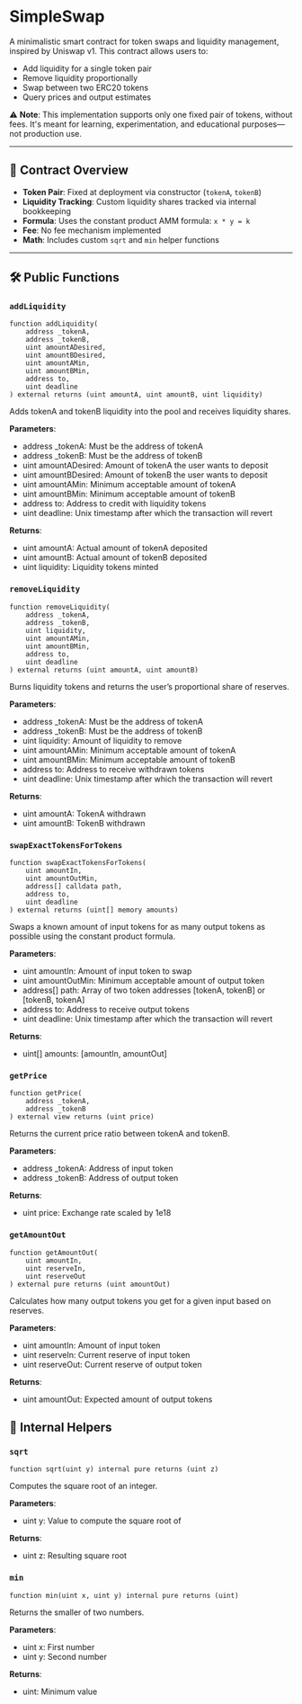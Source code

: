 # SimpleSwap

A minimalistic smart contract for token swaps and liquidity management, inspired by Uniswap v1. This contract allows users to:

- Add liquidity for a single token pair
- Remove liquidity proportionally
- Swap between two ERC20 tokens
- Query prices and output estimates

⚠️ **Note**: This implementation supports only one fixed pair of tokens, without fees. It's meant for learning, experimentation, and educational purposes—not production use.

---

## 📄 Contract Overview

- **Token Pair**: Fixed at deployment via constructor (`tokenA`, `tokenB`)
- **Liquidity Tracking**: Custom liquidity shares tracked via internal bookkeeping
- **Formula**: Uses the constant product AMM formula: `x * y = k`
- **Fee**: No fee mechanism implemented
- **Math**: Includes custom `sqrt` and `min` helper functions

---

## 🛠 Public Functions

### `addLiquidity`

```solidity
function addLiquidity(
    address _tokenA,
    address _tokenB,
    uint amountADesired,
    uint amountBDesired,
    uint amountAMin,
    uint amountBMin,
    address to,
    uint deadline
) external returns (uint amountA, uint amountB, uint liquidity)
```

Adds tokenA and tokenB liquidity into the pool and receives liquidity shares.

**Parameters**:
* address _tokenA: Must be the address of tokenA
* address _tokenB: Must be the address of tokenB
* uint amountADesired: Amount of tokenA the user wants to deposit
* uint amountBDesired: Amount of tokenB the user wants to deposit
* uint amountAMin: Minimum acceptable amount of tokenA
* uint amountBMin: Minimum acceptable amount of tokenB
* address to: Address to credit with liquidity tokens
* uint deadline: Unix timestamp after which the transaction will revert

**Returns**:
* uint amountA: Actual amount of tokenA deposited
* uint amountB: Actual amount of tokenB deposited
* uint liquidity: Liquidity tokens minted

### `removeLiquidity`

```solidity
function removeLiquidity(
    address _tokenA,
    address _tokenB,
    uint liquidity,
    uint amountAMin,
    uint amountBMin,
    address to,
    uint deadline
) external returns (uint amountA, uint amountB)
```

Burns liquidity tokens and returns the user’s proportional share of reserves.

**Parameters**:
* address _tokenA: Must be the address of tokenA
* address _tokenB: Must be the address of tokenB
* uint liquidity: Amount of liquidity to remove
* uint amountAMin: Minimum acceptable amount of tokenA
* uint amountBMin: Minimum acceptable amount of tokenB
* address to: Address to receive withdrawn tokens
* uint deadline: Unix timestamp after which the transaction will revert

**Returns**:
* uint amountA: TokenA withdrawn
* uint amountB: TokenB withdrawn

### `swapExactTokensForTokens`

```solidity
function swapExactTokensForTokens(
    uint amountIn,
    uint amountOutMin,
    address[] calldata path,
    address to,
    uint deadline
) external returns (uint[] memory amounts)
```

Swaps a known amount of input tokens for as many output tokens as possible using the constant product formula.

**Parameters**:
* uint amountIn: Amount of input token to swap
* uint amountOutMin: Minimum acceptable amount of output token
* address[] path: Array of two token addresses [tokenA, tokenB] or [tokenB, tokenA]
* address to: Address to receive output tokens
* uint deadline: Unix timestamp after which the transaction will revert

**Returns**:
* uint[] amounts: [amountIn, amountOut]

### `getPrice`

```solidity
function getPrice(
    address _tokenA,
    address _tokenB
) external view returns (uint price)
```

Returns the current price ratio between tokenA and tokenB.

**Parameters**:
* address _tokenA: Address of input token
* address _tokenB: Address of output token

**Returns**:
* uint price: Exchange rate scaled by 1e18

### `getAmountOut`

```solidity
function getAmountOut(
    uint amountIn,
    uint reserveIn,
    uint reserveOut
) external pure returns (uint amountOut)
```

Calculates how many output tokens you get for a given input based on reserves.

**Parameters**:
* uint amountIn: Amount of input token
* uint reserveIn: Current reserve of input token
* uint reserveOut: Current reserve of output token

**Returns**:
* uint amountOut: Expected amount of output tokens

## 🧮 Internal Helpers

### `sqrt`

```solidity
function sqrt(uint y) internal pure returns (uint z)
```

Computes the square root of an integer.

**Parameters**:
* uint y: Value to compute the square root of

**Returns**:
* uint z: Resulting square root

### `min`

```solidity
function min(uint x, uint y) internal pure returns (uint)
```

Returns the smaller of two numbers.

**Parameters**:
* uint x: First number
* uint y: Second number

**Returns**:
* uint: Minimum value
